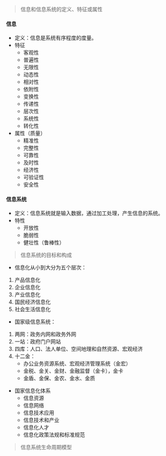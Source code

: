 > 信息和信息系统的定义、特征或属性
#### 信息
+ 定义：信息是系统有序程度的度量。
+ 特征
   + 客观性
   + 普遍性
   + 无限性
   + 动态性
   + 相对性
   + 依附性
   + 变换性
   + 传递性
   + 层次性
   + 系统性
   + 转化性
+ 属性（质量）
   + 精准性
   + 完整性
   + 可靠性
   + 及时性
   + 经济性
   + 可验证性
   + 安全性
#### 信息系统
+ 定义：信息系统就是输入数据，通过加工处理，产生信息的系统。
+ 特性
   + 开放性
   + 脆弱性
   + 健壮性（鲁棒性）
   
> 信息系统的目标和构成

+ 信息化从小到大分为五个层次：
1. 产品信息化
2. 企业信息化
3. 产业信息化
4. 国民经济信息化
5. 社会生活信息化

+ 国家级信息系统：
1. 两网：政务内网和政务外网
2. 一站：政府门户网站
3. 四库：人口、法人单位、空间地理和自然资源、宏观经济
4. 十二金：
   + 办公业务资源系统、宏观经济管理系统（金宏）
   + 金税、金关、金财、金融监督（金卡），金卡
   + 金盾、金保、金农、金水、金质
   
+ 国家信息化体系
   + 信息资源
   + 信息网络
   + 信息技术应用
   + 信息技术和产业
   + 信息化人才
   + 信息化政策法规和标准规范

> 信息系统生命周期模型
